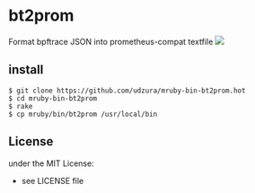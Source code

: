 # bt2prom

Format bpftrace JSON into prometheus-compat textfile ![](https://github.com/udzura/mruby-bin-bt2prom/workflows/GitHub%20Action%20CI/badge.svg)

## install

```console
$ git clone https://github.com/udzura/mruby-bin-bt2prom.hot
$ cd mruby-bin-bt2prom
$ rake
$ cp mruby/bin/bt2prom /usr/local/bin
```

## License

under the MIT License:
- see LICENSE file
